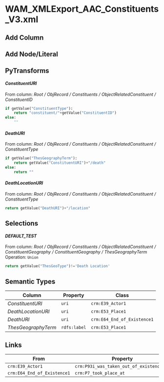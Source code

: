 # WAM_XMLExport_AAC_Constituents_V3.xml

## Add Column

## Add Node/Literal

## PyTransforms
#### _ConstituentURI_
From column: _Root / ObjRecord / Constituents / ObjectRelatedConstituent / ConstituentID_
``` python
if getValue("ConstituentType"):
    return "constituent/"+getValue("ConstituentID")
else:
    ""
```

#### _DeathURI_
From column: _Root / ObjRecord / Constituents / ObjectRelatedConstituent / ConstituentType_
``` python
if getValue("ThesGeographyTerm"):
    return getValue("ConstituentURI")+"/death"
else:
    return ""
```

#### _DeathLocationURI_
From column: _Root / ObjRecord / Constituents / ObjectRelatedConstituent / ConstituentType_
``` python
return getValue("DeathURI")+"/location"
```


## Selections
#### _DEFAULT_TEST_
From column: _Root / ObjRecord / Constituents / ObjectRelatedConstituent / ConstituentGeography / ConstituentGeography / ThesGeographyTerm_
<br>Operation: `Union`
``` python
return getValue("ThesGeoType")!='Death Location'
```


## Semantic Types
| Column | Property | Class |
|  ----- | -------- | ----- |
| _ConstituentURI_ | `uri` | `crm:E39_Actor1`|
| _DeathLocationURI_ | `uri` | `crm:E53_Place1`|
| _DeathURI_ | `uri` | `crm:E64_End_of_Existence1`|
| _ThesGeographyTerm_ | `rdfs:label` | `crm:E53_Place1`|


## Links
| From | Property | To |
|  --- | -------- | ---|
| `crm:E39_Actor1` | `crm:P93i_was_taken_out_of_existence_by` | `crm:E64_End_of_Existence1`|
| `crm:E64_End_of_Existence1` | `crm:P7_took_place_at` | `crm:E53_Place1`|
